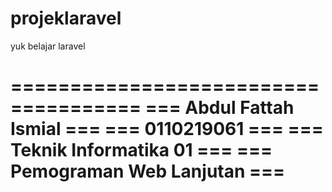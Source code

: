# projeklaravel
yuk belajar laravel

=====================================
===      Abdul Fattah Ismial      ===
===          0110219061           ===
===     Teknik Informatika 01     ===
===    Pemograman Web Lanjutan    ===
=====================================
